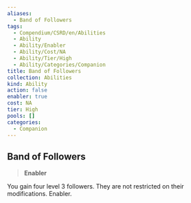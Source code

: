 ```yaml
---
aliases:
  - Band of Followers
tags:
  - Compendium/CSRD/en/Abilities
  - Ability
  - Ability/Enabler
  - Ability/Cost/NA
  - Ability/Tier/High
  - Ability/Categories/Companion
title: Band of Followers
collection: Abilities
kind: Ability
action: false
enabler: true
cost: NA
tier: High
pools: []
categories:
  - Companion
---
```

## Band of Followers    
>**Enabler**  
    
You gain four level 3 followers. They are not restricted on their modifications. Enabler.
